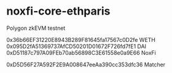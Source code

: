 # noxfi-core-ethparis

Polygon zkEVM testnet

0x36b66EF31220E8943B289F81645fa17567c0D2fe WETH
0x095D2fA51369737AfCD50201D01672F726fd7fE1 DAI
0xD51187c797A09FEb70ab56898C3E61558e0a9E66 NoxFi

0xD5D56F27A592F2E9A008647eeAa390cc353dfc36 Matcher
